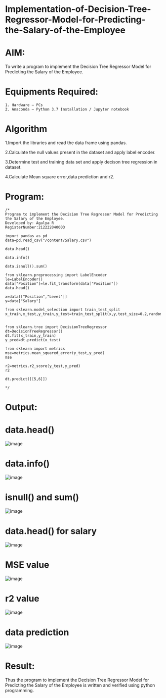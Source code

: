 # Implementation-of-Decision-Tree-Regressor-Model-for-Predicting-the-Salary-of-the-Employee
# AIM:

To write a program to implement the Decision Tree Regressor Model for Predicting the Salary of the Employee.
# Equipments Required:

    1. Hardware – PCs
    2. Anaconda – Python 3.7 Installation / Jupyter notebook

# Algorithm

1.Import the libraries and read the data frame using pandas.

2.Calculate the null values present in the dataset and apply label encoder.

3.Determine test and training data set and apply decison tree regression in dataset.

4.Calculate Mean square error,data prediction and r2.
# Program:
```
/*
Program to implement the Decision Tree Regressor Model for Predicting the Salary of the Employee.
Developed by: Agalya R
RegisterNumber:212222040003

import pandas as pd
data=pd.read_csv("/content/Salary.csv")

data.head()

data.info()

data.isnull().sum()

from sklearn.preprocessing import LabelEncoder
le=LabelEncoder()
data["Position"]=le.fit_transform(data["Position"])
data.head()

x=data[["Position","Level"]]
y=data["Salary"]

from sklearn.model_selection import train_test_split
x_train,x_test,y_train,y_test=train_test_split(x,y,test_size=0.2,random_state=2)


from sklearn.tree import DecisionTreeRegressor
dt=DecisionTreeRegressor()
dt.fit(x_train,y_train)
y_pred=dt.predict(x_test)

from sklearn import metrics
mse=metrics.mean_squared_error(y_test,y_pred)
mse

r2=metrics.r2_score(y_test,y_pred)
r2

dt.predict([[5,6]])
  
*/
```

# Output:
# data.head()
![image](https://github.com/AGALYARAMESHKUMAR/Implementation-of-Decision-Tree-Regressor-Model-for-Predicting-the-Salary-of-the-Employee/assets/119394395/bfbabcd4-c277-4abe-a80b-bcf1a519dbcb)

# data.info()
![image](https://github.com/AGALYARAMESHKUMAR/Implementation-of-Decision-Tree-Regressor-Model-for-Predicting-the-Salary-of-the-Employee/assets/119394395/d66bfc37-58a6-44cf-8335-f3e5815aecee)

# isnull() and sum()
![image](https://github.com/AGALYARAMESHKUMAR/Implementation-of-Decision-Tree-Regressor-Model-for-Predicting-the-Salary-of-the-Employee/assets/119394395/72a2fbb0-0a39-4ec0-829d-3f531fb9bacb)

# data.head() for salary
![image](https://github.com/AGALYARAMESHKUMAR/Implementation-of-Decision-Tree-Regressor-Model-for-Predicting-the-Salary-of-the-Employee/assets/119394395/ff11cd77-995f-4a19-a875-6ea65ce49656)

# MSE value
![image](https://github.com/AGALYARAMESHKUMAR/Implementation-of-Decision-Tree-Regressor-Model-for-Predicting-the-Salary-of-the-Employee/assets/119394395/ada24989-35af-416f-8769-73e4f598e882)

# r2 value
![image](https://github.com/AGALYARAMESHKUMAR/Implementation-of-Decision-Tree-Regressor-Model-for-Predicting-the-Salary-of-the-Employee/assets/119394395/52f8ad2c-9962-48e5-81c0-eb609ce5d89b)

# data prediction
![image](https://github.com/AGALYARAMESHKUMAR/Implementation-of-Decision-Tree-Regressor-Model-for-Predicting-the-Salary-of-the-Employee/assets/119394395/61c77d78-2155-48e0-b254-6480b53a998b)

# Result:
Thus the program to implement the Decision Tree Regressor Model for Predicting the Salary of the Employee is written and verified using python programming.
